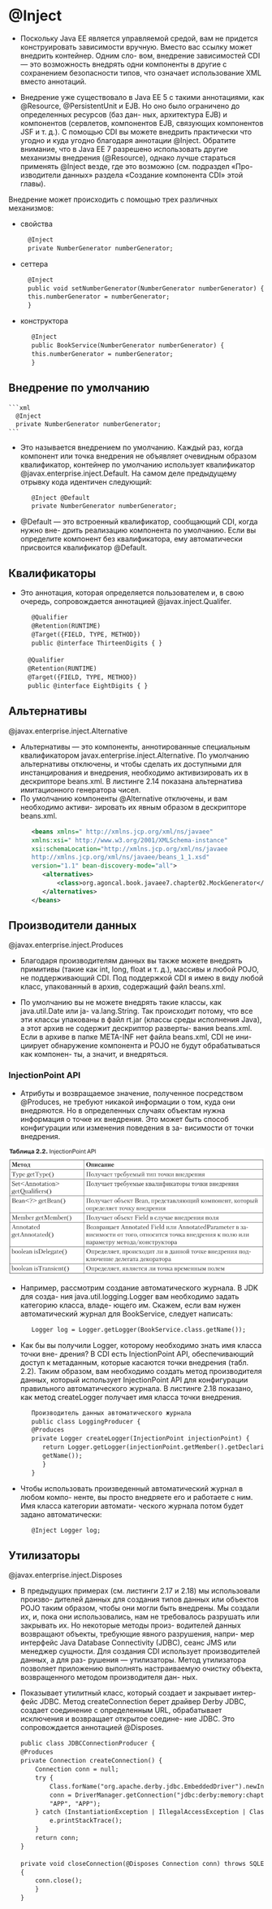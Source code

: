 # @Inject
* Поскольку Java EE является управляемой средой, вам не придется конструировать
зависимости вручную. Вместо вас ссылку может внедрить контейнер. Одним сло-
вом, внедрение зависимостей CDI — это возможность внедрять одни компоненты
в другие с сохранением безопасности типов, что означает использование XML
вместо аннотаций.

* Внедрение уже существовало в Java EE 5 с такими аннотациями, как @Resource,
@PersistentUnit и EJB. Но оно было ограничено до определенных ресурсов (баз дан-
ных, архитектура EJB) и компонентов (сервлетов, компонентов EJB, связующих
компонентов JSF и т. д.). С помощью CDI вы можете внедрить практически что
угодно и куда угодно благодаря аннотации @Inject. Обратите внимание, что в Java
EE 7 разрешено использовать другие механизмы внедрения (@Resource), однако
лучше стараться применять @Inject везде, где это возможно (см. подраздел «Про-
изводители данных» раздела «Создание компонента CDI» этой главы).

Внедрение может происходить с помощью трех различных механизмов: 
* свойства
    ```xml
      @Inject
      private NumberGenerator numberGenerator;
    ```
* сеттера
    ```xml
      @Inject
      public void setNumberGenerator(NumberGenerator numberGenerator) {
      this.numberGenerator = numberGenerator;
      }
    ```
* конструктора
    ```xml
       @Inject
       public BookService(NumberGenerator numberGenerator) {
       this.numberGenerator = numberGenerator;
       }
    ```

## Внедрение по умолчанию
    ```xml
      @Inject
      private NumberGenerator numberGenerator;
    ```
* Это называется внедрением по умолчанию. Каждый раз, когда компонент или
точка внедрения не объявляет очевидным образом квалификатор, контейнер по
умолчанию использует квалификатор @javax.enterprise.inject.Default. На самом
деле предыдущему отрывку кода идентичен следующий:
    ```xml
       @Inject @Default
       private NumberGenerator numberGenerator;
    ```
* @Default — это встроенный квалификатор, сообщающий CDI, когда нужно вне-
дрить реализацию компонента по умолчанию. Если вы определите компонент без
квалификатора, ему автоматически присвоится квалификатор @Default.

## Квалификаторы
* Это аннотация, которая  определяется пользователем и, в свою очередь, 
сопровождается аннотацией @javax.inject.Qualifer.
    ```xml
       @Qualifier
       @Retention(RUNTIME)
       @Target({FIELD, TYPE, METHOD})
       public @interface ThirteenDigits { }
  
      @Qualifier
      @Retention(RUNTIME)
      @Target({FIELD, TYPE, METHOD})
      public @interface EightDigits { }
    ```
## Альтернативы
@javax.enterprise.inject.Alternative
* Альтернативы — это компоненты, аннотированные специальным квалификатором
javax.enterprise.inject.Alternative. По умолчанию альтернативы отключены,
и чтобы сделать их доступными для инстанцирования и внедрения, необходимо
активизировать их в дескрипторе beans.xml. В листинге 2.14 показана альтернатива
имитационного генератора чисел.
* По умолчанию компоненты @Alternative отключены, и вам необходимо активи-
  зировать их явным образом в дескрипторе beans.xml.
    ```xml
       <beans xmlns=" http://xmlns.jcp.org/xml/ns/javaee"
       xmlns:xsi=" http://www.w3.org/2001/XMLSchema-instance"
       xsi:schemaLocation="http://xmlns.jcp.org/xml/ns/javaee
       http://xmlns.jcp.org/xml/ns/javaee/beans_1_1.xsd"
       version="1.1" bean-discovery-mode="all">
          <alternatives>
              <class>org.agoncal.book.javaee7.chapter02.MockGenerator</class>
          </alternatives>
       </beans>
    ```
## Производители данных
@javax.enterprise.inject.Produces
* Благодаря производителям данных вы также можете внедрять примитивы (такие как int, long, float и т. д.),
массивы и любой POJO, не поддерживающий CDI. Под поддержкой CDI я имею
в виду любой класс, упакованный в архив, содержащий файл beans.xml.

* По умолчанию вы не можете внедрять такие классы, как java.util.Date или ja-
va.lang.String. Так происходит потому, что все эти классы упакованы в файл rt.jar
(классы среды исполнения Java), а этот архив не содержит дескриптор разверты-
вания beans.xml. Если в архиве в папке META-INF нет файла beans.xml, CDI не ини-
циирует обнаружение компонента и POJO не будут обрабатываться как компонен-
ты, а значит, и внедряться.

### InjectionPoint API
* Атрибуты и возвращаемое значение, полученное посредством @Produces, 
не требуют никакой информации о том, куда они
внедряются. Но в определенных случаях объектам нужна информация о точке их
внедрения. Это может быть способ конфигурации или изменения поведения в за-
висимости от точки внедрения.

![cdi_package.png](../../img/cdi/injection_point_api.png)

* Например, рассмотрим создание автоматического журнала. В JDK для созда-
ния java.util.logging.Logger вам необходимо задать категорию класса, владе-
ющего им. Скажем, если вам нужен автоматический журнал для BookService,
следует написать:

    ```xml
       Logger log = Logger.getLogger(BookService.class.getName());
    ```

* Как бы вы получили Logger, которому необходимо знать имя класса точки вне-
дрения? В CDI есть InjectionPoint API, обеспечивающий доступ к метаданным,
которые касаются точки внедрения (табл. 2.2). Таким образом, вам необходимо
создать метод производителя данных, который использует InjectionPoint API для
конфигурации правильного автоматического журнала. В листинге 2.18 показано,
как метод createLogger получает имя класса точки внедрения.
    ```xml
       Производитель данных автоматического журнала
       public class LoggingProducer {
       @Produces
       private Logger createLogger(InjectionPoint injectionPoint) {
          return Logger.getLogger(injectionPoint.getMember().getDeclaringClass().
          getName());
          }
       }
    ```
* Чтобы использовать произведенный автоматический журнал в любом компо-
ненте, вы просто внедряете его и работаете с ним. Имя класса категории автомати-
ческого журнала потом будет задано автоматически:
    ```xml
       @Inject Logger log;
    ``` 
## Утилизаторы
@javax.enterprise.inject.Disposes
* В предыдущих примерах (см. листинги 2.17 и 2.18) мы использовали произво-
дителей данных для создания типов данных или объектов POJO таким образом,
чтобы они могли быть внедрены. Мы создали их, и, пока они использовались,
нам не требовалось разрушать или закрывать их. Но некоторые методы произ-
водителей данных возвращают объекты, требующие явного разрушения, напри-
мер интерфейс Java Database Connectivity (JDBC), сеанс JMS или менеджер
сущности. Для создания CDI использует производителей данных, а для раз-
рушения — утилизаторы. Метод утилизатора позволяет приложению выполнять
настраиваемую очистку объекта, возвращенного методом производителя дан-
ных.

* Показывает утилитный класс, который создает и закрывает интер-
фейс JDBC. Метод createConnection берет драйвер Derby JDBC, создает соединение
с определенным URL, обрабатывает исключения и возвращает открытое соедине-
ние JDBC. Это сопровождается аннотацией @Disposes.
    ```xml
    public class JDBCConnectionProducer {
    @Produces
    private Connection createConnection() {
        Connection conn = null;
        try {
            Class.forName("org.apache.derby.jdbc.EmbeddedDriver").newInstance();
            conn = DriverManager.getConnection("jdbc:derby:memory:chapter02DB",
            "APP", "APP");
        } catch (InstantiationException | IllegalAccessException | ClassNotFoundException) {
            e.printStackTrace();
        }
        return conn;
    }
  
    private void closeConnection(@Disposes Connection conn) throws SQLException
    {
        conn.close();
        }
    }
    ```